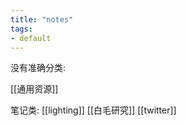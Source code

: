 ```yaml
---
title: "notes"
tags:
- default
---
```


没有准确分类:

[[通用资源]] 


笔记类:
[[lighting]]  [[白毛研究]]  [[twitter]]
